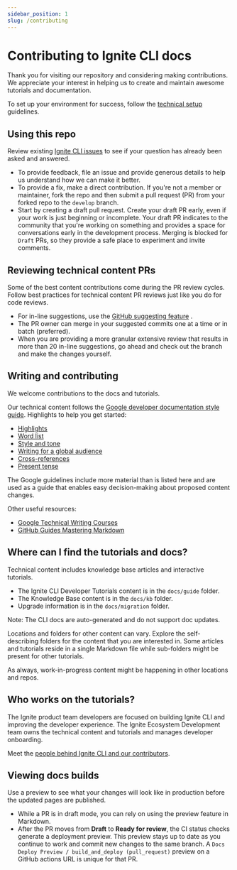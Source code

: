 ```yaml
---
sidebar_position: 1
slug: /contributing
---
```


# Contributing to Ignite CLI docs

Thank you for visiting our repository and considering making contributions. We appreciate your interest in helping us
to create and maintain awesome tutorials and documentation.

To set up your environment for success, follow the [technical setup](02-technical-setup.md) guidelines.

## Using this repo

Review existing [Ignite CLI issues](https://github.com/ignite/cli/issues) to see if your question has already been asked
and answered.

- To provide feedback, file an issue and provide generous details to help us understand how we can make it better.
- To provide a fix, make a direct contribution. If you're not a member or maintainer, fork the repo and then submit a
  pull request (PR) from your forked repo to the `develop` branch.
- Start by creating a draft pull request. Create your draft PR early, even if your work is just beginning or incomplete.
  Your draft PR indicates to the community that you're working on something and provides a space for conversations early
  in the development process. Merging is blocked for `Draft` PRs, so they provide a safe place to experiment and invite
  comments.

## Reviewing technical content PRs

Some of the best content contributions come during the PR review cycles. Follow best practices for technical content PR
reviews just like you do for code reviews.

- For in-line suggestions, use
  the [GitHub suggesting feature](https://docs.github.com/en/pull-requests/collaborating-with-pull-requests/reviewing-changes-in-pull-requests/commenting-on-a-pull-request)
  .
- The PR owner can merge in your suggested commits one at a time or in batch (preferred).
- When you are providing a more granular extensive review that results in more than 20 in-line suggestions, go ahead and
  check out the branch and make the changes yourself.

## Writing and contributing

We welcome contributions to the docs and tutorials.

Our technical content follows the [Google developer documentation style guide](https://developers.google.com/style).
Highlights to help you get started:

- [Highlights](https://developers.google.com/style/highlights)
- [Word list](https://developers.google.com/style/word-list)
- [Style and tone](https://developers.google.com/style/tone)
- [Writing for a global audience](https://developers.google.com/style/translation)
- [Cross-references](https://developers.google.com/style/cross-references)
- [Present tense](https://developers.google.com/style/tense)

The Google guidelines include more material than is listed here and are used as a guide that enables easy
decision-making about proposed content changes.

Other useful resources:

- [Google Technical Writing Courses](https://developers.google.com/tech-writing)
- [GitHub Guides Mastering Markdown](https://docs.github.com/en/get-started/writing-on-github/getting-started-with-writing-and-formatting-on-github/basic-writing-and-formatting-syntax)

## Where can I find the tutorials and docs?

Technical content includes knowledge base articles and interactive tutorials.

- The Ignite CLI Developer Tutorials content is in the `docs/guide` folder.
- The Knowledge Base content is in the `docs/kb` folder.
- Upgrade information is in the `docs/migration` folder.

Note: The CLI docs are auto-generated and do not support doc updates.

Locations and folders for other content can vary. Explore the self-describing folders for the content that you are
interested in. Some articles and tutorials reside in a single Markdown file while sub-folders might be present for other
tutorials.

As always, work-in-progress content might be happening in other locations and repos.

## Who works on the tutorials?

The Ignite product team developers are focused on building Ignite CLI and improving the developer experience. The Ignite
Ecosystem Development team owns the technical content and tutorials and manages developer onboarding.

Meet the [people behind Ignite CLI and our contributors](https://github.com/ignite/cli/graphs/contributors).

## Viewing docs builds

Use a preview to see what your changes will look like in production before the updated pages are published.

- While a PR is in draft mode, you can rely on using the preview feature in Markdown.
- After the PR moves from **Draft** to **Ready for review**, the CI status checks generate a deployment preview. This
  preview stays up to date as you continue to work and commit new changes to the same branch. A
  `Docs Deploy Preview / build_and_deploy (pull_request)` preview on a GitHub actions URL is unique for that PR.
